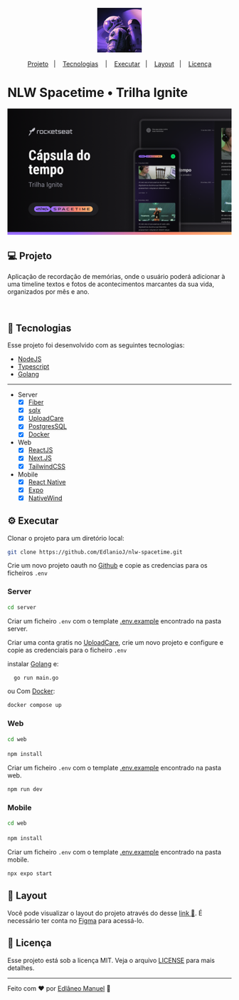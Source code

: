 <p align="center">
  <img alt="NLW Spacetime" src="/docs/images/logo.png" width="100px" />
</p>

<div align="center">

 [Projeto](#Projeto)&nbsp;&nbsp;&nbsp;|&nbsp;&nbsp;&nbsp; [Tecnologias](#rocket-tecnologias) &nbsp;&nbsp;&nbsp;|&nbsp;&nbsp;&nbsp; [Executar](#gear-executar)&nbsp;&nbsp;&nbsp;|&nbsp;&nbsp;&nbsp; [Layout](#nail_care-layout)&nbsp;&nbsp;&nbsp;|&nbsp;&nbsp;&nbsp; [Licença](#memo-licença)
</div>

# NLW Spacetime • Trilha Ignite

![Cover](/docs/images/cover.png)

## 💻 Projeto

Aplicação de recordação de memórias, onde o usuário poderá adicionar à uma timeline textos e fotos de acontecimentos marcantes da sua vida, organizados por mês e ano.

</br>

## :rocket: Tecnologias

Esse projeto foi desenvolvido com as seguintes tecnologias:

- [NodeJS](https://nodejs.org/en/)
- [Typescript](https://www.typescriptlang.org/)
- [Golang](https://go.dev/)

---

- Server
  - [x] [Fiber](https://docs.gofiber.io/)
  - [x] [sqlx](https://github.com/jmoiron/sqlx)
  - [x] [UploadCare](https://uploadcare.com/)
  - [x] [PostgresSQL](https://www.postgresql.org/)
  - [x] [Docker](https://www.docker.com/)
- Web
  - [x] [ReactJS](https://reactjs.org/)
  - [x] [Next.JS](https://nextjs.org/)
  - [x] [TailwindCSS](https://tailwindcss.com/)

- Mobile
  - [x] [React Native](https://reactnative.dev/)
  - [x] [Expo](https://expo.dev/)
  - [x] [NativeWind](https://www.nativewind.dev/)

## :gear: Executar

Clonar o projeto para um diretório local:</p>

```bash
git clone https://github.com/EdlanioJ/nlw-spacetime.git
```

Crie um novo projeto oauth no [Github](https://github.com/settings/apps) e copie as credencias para os ficheiros `.env`

### Server

```bash
cd server
```

Criar um ficheiro `.env` com o template [.env.example](/server/.env.example) encontrado na pasta server.

Criar uma conta gratis no [UploadCare](https://uploadcare.com/), crie um novo projeto e configure e copie as credenciais para o ficheiro `.env`

instalar [Golang](https://go.dev/) e:

```bash
  go run main.go
```

ou Com [Docker](https://www.docker.com/):

```bash
docker compose up
```

### Web

```bash
cd web

npm install
```

Criar um ficheiro `.env` com o template [.env.example](/web/.env.example) encontrado na pasta web.

```bash
npm run dev
```

### Mobile

```bash
cd web

npm install
```

Criar um ficheiro `.env` com o template [.env.example](/mobile/.env.example) encontrado na pasta mobile.

```bash
npx expo start
```

## :nail_care: Layout

Você pode visualizar o layout do projeto através do desse [link :link:](https://www.figma.com/file/dCOA0zAWoSge4yRiyzVXn4/C%C3%A1psula-do-tempo-%E2%80%A2-Trilha-Ignite-(Community)?type=design&node-id=206-157&t=PKFsdAi7pDIdgYSK-0). É necessário ter conta no [Figma](https://figma.com) para acessá-lo.

## 📝 Licença

Esse projeto está sob a licença MIT. Veja o arquivo [LICENSE](LICENSE) para mais detalhes.

---

Feito com :heart: por [Edlâneo Manuel](https://github.com/EdlanioJ) :wave:
